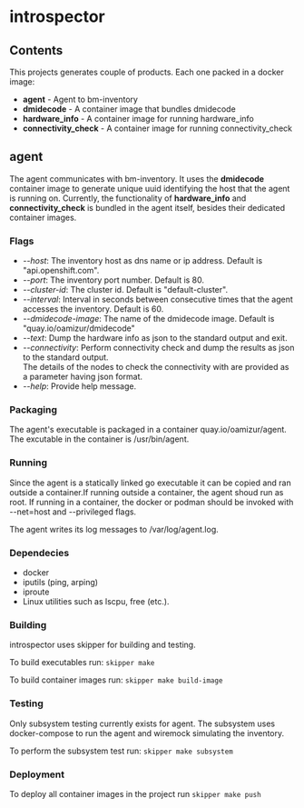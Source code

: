 # introspector
## Contents
This projects generates couple of products.  Each one packed in a docker image:
* **agent** - Agent to bm-inventory
* **dmidecode** - A container image that bundles dmidecode
* **hardware_info** - A container image for running hardware_info
* **connectivity_check** - A container image for running connectivity_check
## agent
The agent communicates with bm-inventory.  It uses the **dmidecode** container image to generate unique uuid identifying the host 
that the agent is running on.
Currently, the functionality of **hardware_info** and **connectivity_check** is bundled in the agent itself, besides their dedicated container images.

### Flags

* *--host*:  The inventory host as dns name or ip address. Default is "api.openshift.com".
* *--port*: The inventory port number. Default is 80.
* *--cluster-id*: The cluster id.  Default is "default-cluster".
* *--interval*: Interval in seconds between consecutive times that the agent accesses the inventory.  Default is 60.
* *--dmidecode-image*: The name of the dmidecode image.  Default is "quay.io/oamizur/dmidecode"
* *--text*: Dump the hardware info as json to the standard output and exit.
* *--connectivity*: Perform connectivity check and dump the results as json to the standard output.  
The details of the nodes to check the connectivity with are provided as a parameter having json format.
* *--help*: Provide help message.

### Packaging
The agent's executable is packaged in a container quay.io/oamizur/agent.  The excutable in the container is /usr/bin/agent.

### Running
Since the agent is a statically linked go executable it can be copied and ran outside a container.If running outside a container, 
the agent shoud run as root.  If running in a container, the docker or podman should be invoked with --net=host and --privileged flags.

The agent writes its log messages to /var/log/agent.log.
### Dependecies
* docker
* iputils (ping, arping)
* iproute
* Linux utilities such as lscpu, free (etc.).

### Building
introspector uses skipper for building and testing.

To build executables run: `skipper make`

To build container images run: `skipper make build-image`

### Testing
Only subsystem testing currently exists for agent. The subsystem uses docker-compose to run the agent and wiremock simulating the inventory.

To perform the subsystem test run: `skipper make subsystem`

### Deployment
To deploy all  container images in the project run `skipper make push`

 